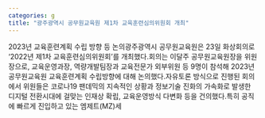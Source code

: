 ```yaml
---
categories: g
title: "광주광역시 공무원교육원 제1차 교육훈련심의위원회 개최"
---
```

2023년 교육훈련계획 수립 방향 등 논의광주광역시 공무원교육원은 23일 화상회의로 ‘2022년 제1차 교육훈련심의위원회’를 개최했다.회의는 이달주 공무원교육원장을 위원장으로, 교육운영과장, 역량개발팀장과 교육전문가 외부위원 등 9명이 참석해 2023년 공무원교육원 교육훈련계획 수립방향에 대해 논의했다.자유토론 방식으로 진행된 회의에서 위원들은 코로나19 팬데믹의 지속적인 상황과 정보기술 진화의 가속화로 발생한 디지털 전환시대에 걸맞는 인재상 확립, 교육운영방식 다변화 등을 건의했다.특히 공직에 빠르게 진입하고 있는 엠제트(MZ)세